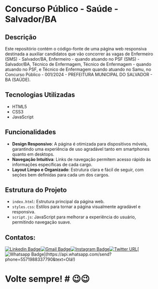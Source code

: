 # Concurso Público - Saúde - Salvador/BA

## Descrição
Este repositório contém o código-fonte de uma página web responsiva destinada a auxiliar candidatos que vão concorrer às vagas de Enfermeiro (SMS) - Salvador/BA, Enfermeiro - quando atuando no PSF (SMS) - Salvador/BA, Técnico de Enfermagem, Técnico de Enfermagem - quando atuando no PSF, e Técnico de Enfermagem quando atuando no Samu, no Concurso Público - 001/2024 - PREFEITURA MUNICIPAL DO SALVADOR - BA (SAÚDE).

## Tecnologias Utilizadas
- HTML5
- CSS3
- JavaScript

## Funcionalidades
- **Design Responsivo**: A página é otimizada para dispositivos móveis, garantindo uma experiência de uso agradável tanto em smartphones quanto em desktops.
- **Navegação Intuitiva**: Links de navegação permitem acesso rápido às informações específicas de cada cargo.
- **Layout Limpo e Organizado**: Estrutura clara e fácil de seguir, com seções bem definidas para cada um dos cargos.

## Estrutura do Projeto
- `index.html`: Estrutura principal da página web.
- `styles.css`: Estilos para tornar a página visualmente agradável e responsiva.
- `script.js`: JavaScript para melhorar a experiência do usuário, permitindo navegação suave.
## Contatos: 
[![Linkedin Badge](https://img.shields.io/badge/-LinkedIn-blue?style=flat-square&logo=Linkedin&logoColor=white&link=https://www.linkedin.com/in/ubaldo-meireles-de-jesus-sousa-b8b62b32)](https://www.linkedin.com/in/ubaldo-meireles-de-jesus-sousa-b8b62b32)[![Gmail Badge](https://img.shields.io/badge/-Gmail-c14438?style=flat-square&logo=Gmail&logoColor=white&link=mailto:contato.ubaldo3@gmail.com)](mailto:contato.ubaldo3@gmail.com)[![Instagram Badge](https://img.shields.io/badge/-ubaldo3-a43b9d?style=flat-square&logo=Instagram&logoColor=white&link=https://www.instagram.com/ubaldo3/)](https://www.instagram.com/ubaldo3/)[![Twitter URL](https://img.shields.io/twitter/url?style=social&url=https%3A%2F%2Ftwitter.com%2Fubaldo3)](https://twitter.com/ubaldo3)[![Whatsapp Badge](https://img.shields.io/badge/-Whatsapp-4CA143?style=flat-square&labelColor=4CA143&logo=whatsapp&logoColor=white&link=https://api.whatsapp.com/send?phone=5571988337790&text=Olá!)](https://api.whatsapp.com/send?phone=5571988337790&text=Olá!)

# Volte sempre! # 😉😉